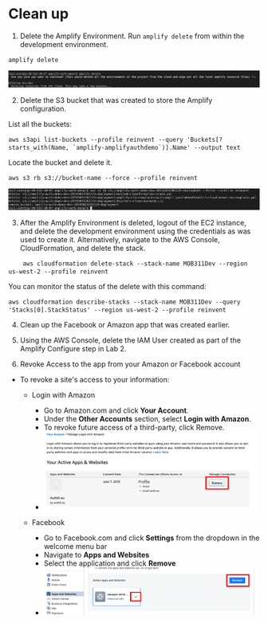 # Clean up

1. Delete the Amplify Environment. Run ``amplify delete`` from within the development environment.
```shell
amplify delete
```

![amplifydelete](images/1.png)

2. Delete the S3 bucket that was created to store the Amplify configuration.

List all the buckets:
```shell
aws s3api list-buckets --profile reinvent --query 'Buckets[?starts_with(Name, `amplify-amplifyauthdemo`)].Name' --output text
```

Locate the bucket and delete it.

```shell
aws s3 rb s3://bucket-name --force --profile reinvent
```

![deletebucket](images/2.png)


3. After the Amplify Environment is deleted, logout of the EC2 instance, and delete the development environment using the credentials as was used to create it. Alternatively, navigate to the AWS Console, CloudFormation, and delete the stack.
```shell
    aws cloudformation delete-stack --stack-name MOB311Dev --region us-west-2 --profile reinvent
```

You can monitor the status of the delete with this command:

```shell
aws cloudformation describe-stacks --stack-name MOB311Dev --query 'Stacks[0].StackStatus' --region us-west-2 --profile reinvent
```

4. Clean up the Facebook or Amazon app that was created earlier.

5. Using the AWS Console, delete the IAM User created as part of the Amplify Configure step in Lab 2.

6. Revoke Access to the app from your Amazon or Facebook account

  * To revoke a site's access to your information:
     * Login with Amazon
       * Go to Amazon.com and click **Your Account**.
       * Under the **Other Accounts** section, select **Login with Amazon**.
       * To revoke future access of a third-party, click Remove. 
       * ![amzrevoke](images/3.png)

     * Facebook
       * Go to Facebook.com and click **Settings** from the dropdown in the welcome menu bar
       * Navigate to **Apps and Websites**
       * Select the application and click **Remove**
       * ![fcbrevoke](images/4.png)



